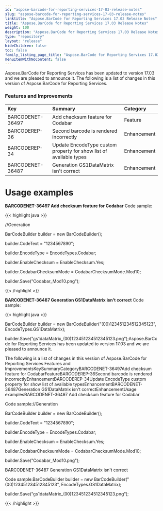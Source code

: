 ```yaml
---
id: "aspose-barcode-for-reporting-services-17-03-release-notes"
slug: "aspose-barcode-for-reporting-services-17-03-release-notes"
linktitle: "Aspose.BarCode for Reporting Services 17.03 Release Notes"
title: "Aspose.BarCode for Reporting Services 17.03 Release Notes"
weight: 100
description: "Aspose.BarCode for Reporting Services 17.03 Release Notes – the latest updates and fixes."
type: "repository"
layout: "release"
hideChildren: false
toc: false
family_listing_page_title: "Aspose.BarCode for Reporting Services 17.03 Release Notes"
menuItemWithNoContent: false
---
```


Aspose.BarCode for Reporting Services has been updated to version 17.03 and we are pleased to announce it.
The following is a list of changes in this version of Aspose.BarCode for Reporting Services.
### **Features and Improvements**

|**Key**|**Summary**|**Category**|
| :- | :- | :- |
|BARCODENET-36497|Add checksum feature for Codabar|Feature|
|BARCODEREP-36|Second barcode is rendered incorrectly|Enhancement|
|BARCODEREP-34|Update EncodeType custom property for show list of available types|Enhancement|
|BARCODENET-36487|Generation GS1DataMatrix isn't correct|Enhancement|
# **Usage examples**
**BARCODENET-36497 Add checksum feature for Codabar** 
Code sample:

{{< highlight java >}}

 //Generation

BarCodeBuilder builder = new BarCodeBuilder();

builder.CodeText = "1234567890";

builder.EncodeType = EncodeTypes.Codabar;

builder.EnableChecksum = EnableChecksum.Yes;

builder.CodabarChecksumMode = CodabarChecksumMode.Mod10;

builder.Save("Codabar_Mod10.png");

{{< /highlight >}}

**BARCODENET-36487 Generation GS1DataMatrix isn't correct** 
Code sample:

{{< highlight java >}}

 BarCodeBuilder builder = new BarCodeBuilder("(00)123451234512345123", EncodeTypes.GS1DataMatrix);

builder.Save("gs1dataMatrix_(00)123451234512345123.png");Aspose.BarCode for Reporting Services has been updated to version 17.03 and we are pleased to announce it.

 The following is a list of changes in this version of Aspose.BarCode for Reporting Services.Features and ImprovementsKeySummaryCategoryBARCODENET-36497Add checksum feature for CodabarFeatureBARCODEREP-36Second barcode is rendered incorrectlyEnhancementBARCODEREP-34Update EncodeType custom property for show list of available typesEnhancementBARCODENET-36487Generation GS1DataMatrix isn't correctEnhancementUsage examplesBARCODENET-36497 Add checksum feature for Codabar

 Code sample://Generation

BarCodeBuilder builder = new BarCodeBuilder();

builder.CodeText = "1234567890";

builder.EncodeType = EncodeTypes.Codabar;

builder.EnableChecksum = EnableChecksum.Yes;

builder.CodabarChecksumMode = CodabarChecksumMode.Mod10;

builder.Save("Codabar_Mod10.png");

BARCODENET-36487 Generation GS1DataMatrix isn't correct

 Code sample:BarCodeBuilder builder = new BarCodeBuilder("(00)123451234512345123", EncodeTypes.GS1DataMatrix);

builder.Save("gs1dataMatrix_(00)123451234512345123.png");

{{< /highlight >}}

